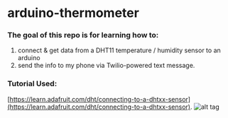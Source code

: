 # arduino-thermometer
### The goal of this repo is for learning how to: 
1.  connect & get data from a DHT11 temperature / humidity sensor to an arduino
2. send the info to my phone via Twilio-powered text message. 
### Tutorial Used:  
[https://learn.adafruit.com/dht/connecting-to-a-dhtxx-sensor](https://learn.adafruit.com/dht/connecting-to-a-dhtxx-sensor).
![alt tag](https://raw.github.com/silicarich/arduino-thermometer/master/breadboard.JPG)
